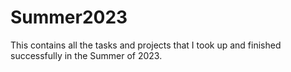 # Summer2023
This contains all the tasks and projects that I took up and finished successfully in the Summer of 2023. 

